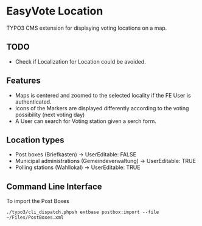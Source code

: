 EasyVote Location
=================

TYPO3 CMS extension for displaying voting locations on a map.

TODO
----

* Check if Localization for Location could be avoided.

Features
--------

* Maps is centered and zoomed to the selected locality if the FE User is authenticated.
* Icons of the Markers are displayed differently according to the voting possibility (next voting day)
* A User can search for Voting station given a serch form.

Location types
--------------

- Post boxes (Briefkasten) → UserEditable: FALSE
- Municipal administrations (Gemeindeverwaltung) → UserEditable: TRUE
- Polling stations (Wahllokal) → UserEditable: TRUE


Command Line Interface
----------------------

To import the Post Boxes

	./typo3/cli_dispatch.phpsh extbase postbox:import --file ~/Files/PostBoxes.xml

